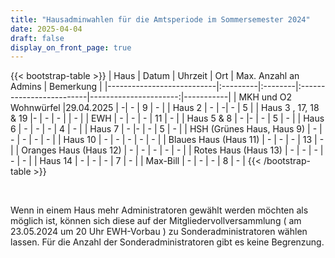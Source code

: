 ```yaml
---
title: "Hausadminwahlen für die Amtsperiode im Sommersemester 2024"
date: 2025-04-04
draft: false
display_on_front_page: true
---
```


{{< bootstrap-table >}}
| Haus                      | Datum    | Uhrzeit | Ort                      | Max. Anzahl an Admins | Bemerkung |
|---------------------------|:---------|:--------|:-------------------------|----------------------:|-----------|
| MKH und O2 Wohnwürfel     |29.04.2025 | -|  -    | 9                     |     -      |
| Haus 2                    | - | -|  -               |   5      |
| Haus 3 , 17, 18 & 19                  |- | -  | - |                   |   -        |
| EWH                       | -          | -       | -                              | 11                    |    -       |
| Haus 5 & 8              | -     |- |                 -             | 5                     |     -      |
| Haus 6                    | -    |  -    |    -                             | 4                     |    -       |
| Haus 7                    | -       |-  |     -                           | 5                     |    -       |
| HSH (Grünes Haus, Haus 9) |   -       |    -     |           -               |          -             |     -      |
| Haus 10      |  -     |    -      |              -                               | -                    |    -       |
| Blaues Haus (Haus 11)     | -   |   - |   -  |  13                 |      -     |
| Oranges Haus (Haus 12)    |  -        |     -    |          -                |             -          |     -      |
| Rotes Haus (Haus 13)      |    -      |    -     |             -             |            -           |      -     |
| Haus 14                   | - | - |   -                               | 7                    |    -       |
| Max-Bill                  |    -    | -  | -                                   | 8                     |      -     |
{{< /bootstrap-table >}}

&nbsp;

Wenn in einem Haus mehr Administratoren gewählt werden möchten als möglich ist, können sich diese auf der
Mitgliedervollversammlung ( am 23.05.2024 um 20 Uhr EWH-Vorbau ) zu Sonderadministratoren wählen lassen. Für die Anzahl der Sonderadministratoren gibt es keine
Begrenzung.
